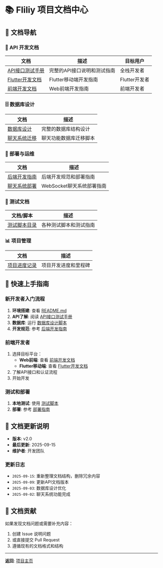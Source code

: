# 📚 Fliliy 项目文档中心

## 📖 文档导航

### 🔧 API 开发文档
| 文档 | 描述 | 目标用户 |
|------|------|----------|
| [API接口测试手册](./api/API接口测试手册-前后端联调版.md) | 完整的API接口说明和测试指南 | 全栈开发者 |
| [Flutter开发文档](./api/Flutter开发者API接口文档.md) | Flutter移动端开发指南 | Flutter开发者 |
| [前端开发文档](./api/前端开发者API接口文档-完善版.md) | Web前端开发指南 | 前端开发者 |

### 🗄️ 数据库设计
| 文档 | 描述 |
|------|------|
| [数据库设计](./database/合并优化后数据库设计.sql) | 完整的数据库结构设计 |
| [聊天系统迁移](./database/chat_system_migration.sql) | 聊天功能数据库迁移脚本 |

### 🚀 部署与运维
| 文档 | 描述 |
|------|------|
| [后端开发指南](./deployment/后端功能开发指南.md) | 后端开发规范和部署指南 |
| [聊天系统部署](./deployment/聊天系统部署指南.md) | WebSocket聊天系统部署指南 |

### 🧪 测试文档
| 文档/脚本 | 描述 |
|-----------|------|
| [测试脚本目录](./testing/) | 各种测试脚本和测试指南 |

### 📊 项目管理
| 文档 | 描述 |
|------|------|
| [项目进度记录](./项目进度记录.md) | 项目开发进度和里程碑 |

## 🎯 快速上手指南

### 新开发者入门流程
1. **环境搭建**: 查看 [README.md](../README.md#快速开始)
2. **API了解**: 阅读 [API接口测试手册](./api/API接口测试手册-前后端联调版.md)
3. **数据库**: 运行 [数据库设计脚本](./database/合并优化后数据库设计.sql)
4. **开发规范**: 参考 [后端开发指南](./deployment/后端功能开发指南.md)

### 前端开发者
1. 选择目标平台：
   - **Web前端**: 查看 [前端开发文档](./api/前端开发者API接口文档-完善版.md)
   - **Flutter移动端**: 查看 [Flutter开发文档](./api/Flutter开发者API接口文档.md)
2. 了解API接口和认证流程
3. 开始开发

### 测试和部署
1. **本地测试**: 使用 [测试脚本](./testing/)
2. **部署**: 参考 [部署指南](./deployment/)

## 📝 文档更新说明

- **版本**: v2.0
- **最后更新**: 2025-09-15
- **维护者**: 开发团队

### 更新日志
- `2025-09-15`: 重新整理文档结构，删除冗余内容
- `2025-09-09`: 更新API文档版本
- `2025-09-03`: 数据库设计优化
- `2025-09-02`: 聊天系统功能完成

## 🤝 文档贡献

如果发现文档问题或需要补充内容：
1. 创建 Issue 说明问题
2. 或直接提交 Pull Request
3. 遵循现有的文档格式和结构

---

**返回**: [项目主页](../README.md)